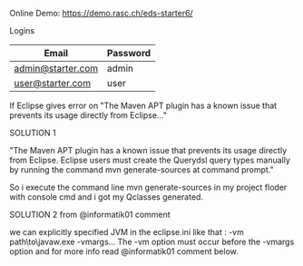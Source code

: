 Online Demo: https://demo.rasc.ch/eds-starter6/

Logins

| Email             | Password  |
| ----------------- |---------- |
| admin@starter.com | admin     |
| user@starter.com  | user      |

If Eclipse gives error on "The Maven APT plugin has a known issue that prevents its usage directly from Eclipse..."

SOLUTION 1



"The Maven APT plugin has a known issue that prevents its usage directly from Eclipse. 
Eclipse users must create the Querydsl query types manually by running the command mvn generate-sources at command prompt."

So i execute the command line mvn generate-sources in my project floder with console cmd and 
i got my Qclasses generated.

SOLUTION 2 from @informatik01 comment

we can explicitly specified JVM in the eclipse.ini like that :
-vm
path\to\javaw.exe
 -vmargs...
The -vm option must occur before the -vmargs option and for more info read @informatik01 comment below.

